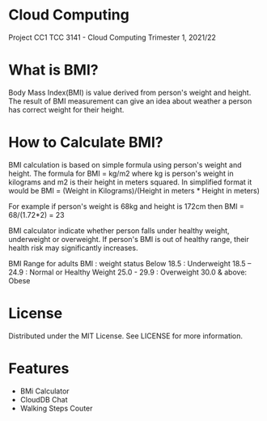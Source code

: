 # Cloud Computing
Project CC1
TCC 3141 - Cloud Computing 
Trimester 1, 2021/22 



# What is BMI? 
Body Mass Index(BMI) is value derived from person's weight and height. The result of BMI measurement can give an idea about weather a person has correct weight for their height.


# How to Calculate BMI?
BMI calculation is based on simple formula using person's weight and height. The formula for BMI = kg/m2 where kg is person's weight in kilograms and m2 is their height in meters squared. In simplified format it would be BMI = (Weight in Kilograms)/(Height in meters * Height in meters)

For example if person's weight is 68kg and height is 172cm then BMI = 68/(1.72*2) = 23

BMI calculator indicate whether person falls under healthy weight, underweight or overweight. If person's BMI is out of healthy range, their health risk may significantly increases.

BMI Range for adults BMI : weight status Below 18.5 : Underweight 18.5 – 24.9 : Normal or Healthy Weight 25.0 - 29.9 : Overweight 30.0 & above: Obese


# License
Distributed under the MIT License. See LICENSE for more information.


# Features
* BMi Calculator
* CloudDB Chat
* Walking Steps Couter


